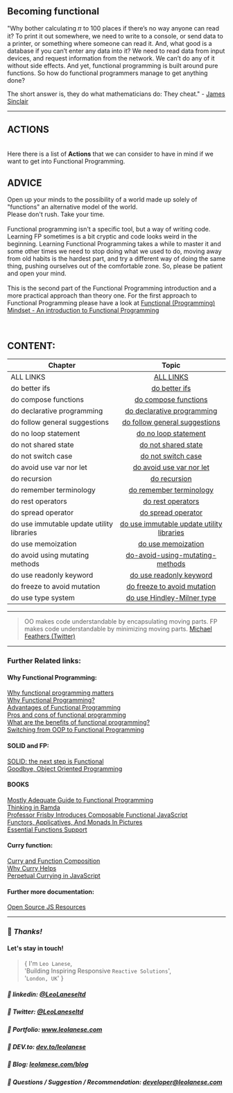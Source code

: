 ## Becoming functional


"Why bother calculating 𝜋 to 100 places if there’s no way anyone can read it? To print it out somewhere, we need to write to a console, or send data to a printer, or something where someone can read it. And, what good is a database if you can’t enter any data into it? We need to read data from input devices, and request information from the network. We can’t do any of it without side effects. And yet, functional programming is built around pure functions. So how do functional programmers manage to get anything done?

The short answer is, they do what mathematicians do: They cheat." - [James Sinclair](https://jrsinclair.com/)

---
## ACTIONS

<br />
Here there is a list of <b>Actions</b> that we can consider to have in mind if we want to get into Functional Programming.



## ADVICE

Open up your minds to the possibility of a world made up solely of "functions" an alternative model of the world.
<br/>Please don't rush. Take your time. 
<br/><br/>
Functional programming isn't a specific tool, but a way of writing code. Learning FP sometimes is a bit cryptic and code looks weird in the beginning. Learning Functional Programming takes a while to master it and some other times we need to stop doing what we used to do, moving away from old habits is the hardest part, and try a different way of doing the same thing, pushing ourselves out of the comfortable zone. So, please be patient and open your mind. <br/>
<br />
This is the second part of the Functional Programming introduction and a more practical approach than theory one. For the first approach to Functional Programming please have a look at [Functional (Programming) Mindset - An introduction to Functional Programming](https://tech.io/playgrounds/24002/becoming-functional/introduction)

<br />


## CONTENT:

| Chapter        | Topic       
| ------------- |:----------------:|
| ALL LINKS |[ALL LINKS](https://github.com/leolanese/Becoming-Functional/tree/master/markdowns)|
| do better ifs    | [do better ifs](https://github.com/leolanese/Becoming-Functional/blob/master/markdowns/do-better-ifs.md)|
| do compose functions     | [do compose functions](https://github.com/leolanese/Becoming-Functional/blob/master/markdowns/do-compose.functions.md)|
| do declarative programming | [do declarative programming](https://github.com/leolanese/Becoming-Functional/blob/master/markdowns/do-declarative-programming.md)|
| do follow general suggestions |[do follow general suggestions](https://github.com/leolanese/Becoming-Functional/blob/master/markdowns/do-follow-general-suggestions.md)|
| do no loop statement |[do no loop statement](https://github.com/leolanese/Becoming-Functional/blob/master/markdowns/do-no-loop-statement.md)|
| do not shared state |[do not shared state](https://github.com/leolanese/Becoming-Functional/blob/master/markdowns/do-not-shared-state.md)|
| do not switch case |[do not switch case](https://github.com/leolanese/Becoming-Functional/blob/master/markdowns/do-not-switch-case.md)|
| do avoid use var nor let |[do avoid use var nor let](https://github.com/leolanese/Becoming-Functional/blob/master/markdowns/do-avoid-use-var-nor-let.md)|
| do recursion |[do recursion](https://github.com/leolanese/Becoming-Functional/blob/master/markdowns/do-recursion.md)|
| do remember terminology |[do remember terminology](https://github.com/leolanese/Becoming-Functional/blob/master/markdowns/do-remember-terminology.md)|
| do rest operators |[do rest operators](https://github.com/leolanese/Becoming-Functional/blob/master/markdowns/do-rest-operators.md)|
| do spread operator |[do spread operator](https://github.com/leolanese/Becoming-Functional/blob/master/markdowns/do-spread-operator.md)|
| do use immutable update utility libraries |[do use immutable update utility libraries](https://github.com/leolanese/Becoming-Functional/blob/master/markdowns/do-use-immutable-update-utility-libraries.md)|
| do use memoization |[do use memoization](https://github.com/leolanese/Becoming-Functional/blob/master/markdowns/do-use-memoization.md)
| do avoid using mutating methods |[do-avoid-using-mutating-methods](https://github.com/leolanese/Becoming-Functional/blob/master/markdowns/do-avoid-using-mutating-methods.md)|
| do use readonly keyword |[do use readonly keyword](https://github.com/leolanese/Becoming-Functional/blob/master/markdowns/do-use-readonly-keyword.md)|
|do freeze to avoid mutation | [do freeze to avoid mutation](https://github.com/leolanese/Becoming-Functional/blob/master/markdowns/do-freeze.md)|
|do use type system| [do use Hindley-Milner type](https://github.com/leolanese/Becoming-Functional/blob/master/markdowns/do-type.md)|


---

>OO makes code understandable by encapsulating moving parts. FP makes code understandable by minimizing moving parts.
[Michael Feathers (Twitter)](https://twitter.com/mfeathers/status/29581296216?lang=en)

---

### Further Related links:
#### Why Functional Programming:
[Why functional programming matters](https://hackernoon.com/why-functional-programming-matters-c647f56a7691)<br/>
[Why Functional Programming?](https://purelyfunctional.tv/article/why-functional-programming/)<br/>
[Advantages of Functional Programming](https://blog.codeship.com/advantages-of-functional-programming/)<br/>
[Pros and cons of functional programming](https://itnext.io/pros-and-cons-of-functional-programming-32cdf527e1c2)<br/>
[What are the benefits of functional programming?](https://stackoverflow.com/questions/128057/what-are-the-benefits-of-functional-programming/128128#128128)<br/>
[Switching from OOP to Functional Programming](https://medium.com/@olxc/switching-from-oop-to-functional-programming-4187698d4d3)<br/>

#### SOLID and FP:
[SOLID: the next step is Functional](https://blog.ploeh.dk/2014/03/10/solid-the-next-step-is-functional/)<br/>
[Goodbye, Object Oriented Programming](https://medium.com/@cscalfani/goodbye-object-oriented-programming-a59cda4c0e53)<br/>

#### BOOKS
[Mostly Adequate Guide to Functional Programming](https://mostly-adequate.gitbooks.io/mostly-adequate-guide/)<br/>
[Thinking in Ramda](http://randycoulman.com/blog/categories/thinking-in-ramda/)<br/>
[Professor Frisby Introduces Composable Functional JavaScript](https://egghead.io/courses/professor-frisby-introduces-composable-functional-javascript)<br/>
[Functors, Applicatives, And Monads In Pictures](http://adit.io/posts/2013-04-17-functors,_applicatives,_and_monads_in_pictures.html)<br/>
[Essential Functions Support](https://mostly-adequate.gitbooks.io/mostly-adequate-guide/appendix_a.html)<br/>

#### Curry function:
[Curry and Function Composition](https://medium.com/javascript-scene/curry-and-function-composition-2c208d774983)<br/>
[Why Curry Helps](https://hughfdjackson.com/javascript/why-curry-helps/)<br/>
[Perpetual Currying in JavaScript](https://codeburst.io/perpetual-currying-in-javascript-5ae1c749adc5)<br/>


#### Further more documentation:
[Open Source JS Resources](https://github.com/leolanese/Open-Source-JS-Resources)

---
### :100: <i>Thanks!</i>
#### Let's stay in touch!

> { I'm `Leo Lanese`,<br>
   'Building Inspiring Responsive `Reactive Solutions`',<br>
   '`London, UK`' }<br>

##### :radio_button: linkedin: <a href="https://www.linkedin.com/in/leolanese/" target="_blank">@LeoLaneseltd</a>
##### :radio_button: Twitter: <a href="https://twitter.com/LeoLaneseltd" target="_blank">@LeoLaneseltd</a>
##### :radio_button: Portfolio: <a href="https://www.leolanese.com" target="_blank">www.leolanese.com</a>
##### :radio_button: DEV.to: <a href="https://www.dev.to/leolanese" target="_blank">dev.to/leolanese</a>
##### :radio_button: Blog: <a href="https://www.leolanese.com/blog" target="_blank">leolanese.com/blog</a>
##### :radio_button: Questions / Suggestion / Recommendation: developer@leolanese.com



